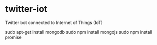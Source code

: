 # twitter-iot
Twitter bot connected to Internet of Things (IoT)

sudo apt-get install mongodb
sudo npm install mongojs
sudo npm install promise
